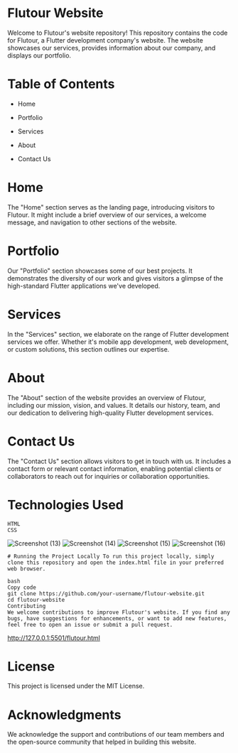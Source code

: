  

# Flutour Website
Welcome to Flutour's website repository! This repository contains the code for Flutour, a Flutter development company's website. The website showcases our services, provides information about our company, and displays our portfolio.
 
# Table of Contents

+ Home
* Portfolio
- Services
+ About
- Contact Us


# Home
The "Home" section serves as the landing page, introducing visitors to Flutour. It might include a brief overview of our services, a welcome message, and navigation to other sections of the website.

# Portfolio
Our "Portfolio" section showcases some of our best projects. It demonstrates the diversity of our work and gives visitors a glimpse of the high-standard Flutter applications we've developed.

# Services
In the "Services" section, we elaborate on the range of Flutter development services we offer. Whether it's mobile app development, web development, or custom solutions, this section outlines our expertise.

# About
The "About" section of the website provides an overview of Flutour, including our mission, vision, and values. It details our history, team, and our dedication to delivering high-quality Flutter development services.

# Contact Us
The "Contact Us" section allows visitors to get in touch with us. It includes a contact form or relevant contact information, enabling potential clients or collaborators to reach out for inquiries or collaboration opportunities.



# Technologies Used
```
HTML
CSS
```
![Screenshot (13)](https://github.com/jezzyll/Flutour/assets/119606762/561c1866-58bf-46a1-835a-5b343bf6f977)
![Screenshot (14)](https://github.com/jezzyll/Flutour/assets/119606762/b9a1cefa-55c0-4b23-920a-0548e10cbacc)
![Screenshot (15)](https://github.com/jezzyll/Flutour/assets/119606762/e3e78e37-8f0d-4bb6-8b1b-cecca8d4dd8d)
![Screenshot (16)](https://github.com/jezzyll/Flutour/assets/119606762/5dec5816-26e0-42c9-8c5e-bf01e497a13e)

`# Running the Project Locally
To run this project locally, simply clone this repository and open the index.html file in your preferred web browser.`

```
bash
Copy code
git clone https://github.com/your-username/flutour-website.git
cd flutour-website
Contributing
We welcome contributions to improve Flutour's website. If you find any bugs, have suggestions for enhancements, or want to add new features, feel free to open an issue or submit a pull request.
```

http://127.0.0.1:5501/flutour.html

# License
This project is licensed under the MIT License.

# Acknowledgments
We acknowledge the support and contributions of our team members and the open-source community that helped in building this website.
